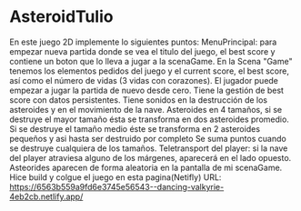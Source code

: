 # AsteroidTulio
 En este juego 2D implemente lo siguientes puntos:
 MenuPrincipal: para empezar nueva partida donde se vea el titulo del juego,  el best score y  contiene un boton que lo lleva a jugar a la scenaGame.
 En la Scena "Game" tenemos los elementos pedidos del juego y el current score, el best score, así como el número de vidas (3 vidas con corazones).
 El jugador  puede  empezar a jugar la partida de nuevo desde cero.
 Tiene la gestión de best score con datos persistentes.
 Tiene sonidos  en la destrucción de los asteroides y en el movimiento de la nave.
 Asteroides en 4 tamaños, si se destruye el mayor tamaño ésta se transforma en dos asteroides promedio. Si se destruye el tamaño medio éste se transforma en 2 asteroides pequeños y asi hasta ser destruido por completo
 Se suma puntos cuando se destruye cualquiera de los tamaños.
 Teletransport del player: si la nave del player atraviesa alguno de los márgenes, aparecerá en el lado opuesto.
 Asteorides aparecen de forma aleatoria en la pantalla de mi scenaGame.
 Hice build y colgue el juego en esta pagina(Netifly) URL: https://6563b559a9fd6e3745e56543--dancing-valkyrie-4eb2cb.netlify.app/
